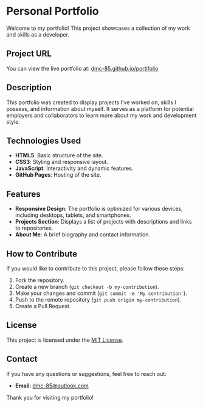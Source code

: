 # Personal Portfolio

Welcome to my portfolio! This project showcases a collection of my work and skills as a developer.

## Project URL

You can view the live portfolio at: [dmc-85.github.io/portifolio](https://dmc-85.github.io/portifolio/)

## Description

This portfolio was created to display projects I've worked on, skills I possess, and information about myself. 
It serves as a platform for potential employers and collaborators to learn more about my work and development style.

## Technologies Used

- **HTML5**: Basic structure of the site.
- **CSS3**: Styling and responsive layout.
- **JavaScript**: Interactivity and dynamic features.
- **GitHub Pages**: Hosting of the site.

## Features

- **Responsive Design**: The portfolio is optimized for various devices, including desktops, tablets, and smartphones.
- **Projects Section**: Displays a list of projects with descriptions and links to repositories.
- **About Me**: A brief biography and contact information.

## How to Contribute

If you would like to contribute to this project, please follow these steps:

1. Fork the repository.
2. Create a new branch (`git checkout -b my-contribution`).
3. Make your changes and commit (`git commit -m 'My contribution'`).
4. Push to the remote repository (`git push origin my-contribution`).
5. Create a Pull Request.

## License

This project is licensed under the [MIT License](LICENSE).

## Contact

If you have any questions or suggestions, feel free to reach out:

- **Email**: dmc-85@outlook.com

Thank you for visiting my portfolio!
